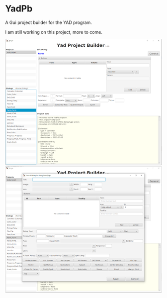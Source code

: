 # YadPb
A Gui project builder for the YAD program.

I am still working on this project, more to come.

![Main Screen](/images/yadpb_main.png)
![General Screen](/images/yadpb_general.png)
